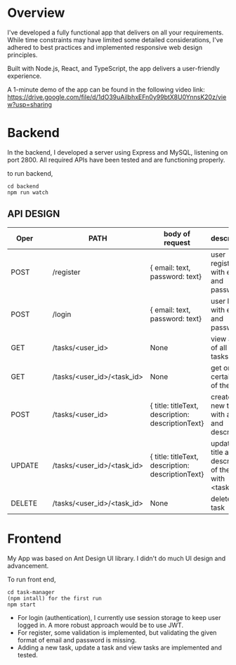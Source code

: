 

# Overview

I've developed a fully functional app that delivers on all your requirements. While time constraints may have limited some detailed considerations, I've adhered to best practices and implemented responsive web design principles.

Built with Node.js, React, and TypeScript, the app delivers a user-friendly experience.

A 1-minute demo of the app can be found in the following video link: https://drive.google.com/file/d/1dO39uAilbhxEFn0y99btX8U0YnnsK20z/view?usp=sharing

# Backend

In the backend, I developed a server using Express and MySQL, listening on port 2800. All required APIs have been tested and are functioning properly.

to run backend,

```
cd backend
npm run watch
```

## API DESIGN

| Oper   |      | PATH                       | body of request                                   | description                                                 |
| ------ | ---- | -------------------------- | ------------------------------------------------- | ----------------------------------------------------------- |
| POST   |      | /register                  | { email: text, password: text}                    | user register with email and password                       |
| POST   |      | /login                     | { email: text, password: text}                    | user login with email and password                          |
| GET    |      | /tasks/<user_id>           | None                                              | view a list of all their tasks.                             |
| GET    |      | /tasks/<user_id>/<task_id> | None                                              | get one certain task of the user                            |
| POST   |      | /tasks/<user_id>           | { title: titleText, description: descriptionText} | create a new task with a title and description              |
| UPDATE |      | /tasks/<user_id>/<task_id> | { title: titleText, description: descriptionText} | update the title and description of the task with <task_id> |
| DELETE |      | /tasks/<user_id>/<task_id> | None                                              | delete a task                                               |

# Frontend

My App was based on Ant Design UI library. I didn't do much UI design and advancement.

To run front end,

```
cd task-manager
(npm intall) for the first run
npm start
```

- For login (authentication), I currently use session storage to keep user logged in. A more robust approach would be to  use JWT.
- For register, some validation is implemented, but validating the given format of email and password is missing.
- Adding a new task, update a task and view tasks are implemented and tested.
